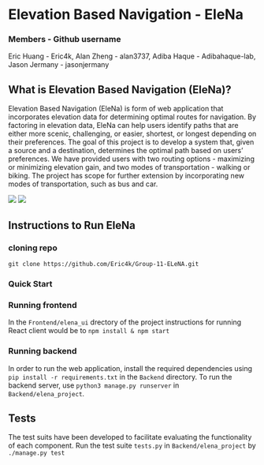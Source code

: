 # Elevation Based Navigation - EleNa

### Members - Github username
Eric Huang - Eric4k, Alan Zheng - alan3737, Adiba Haque - Adibahaque-lab, Jason Jermany - jasonjermany

## What is Elevation Based Navigation (EleNa)?
Elevation Based Navigation (EleNa) is form of web application that incorporates elevation data for determining optimal routes for navigation. By factoring in elevation data, EleNa can help users identify paths that are either more scenic, challenging, or easier, shortest, or longest depending on their preferences. The goal of this project is to develop a system that, given a source and a destination, determines the optimal path based on users’ preferences. We have provided users with two routing options - maximizing or minimizing elevation gain, and two modes of transportation - walking or biking. The project has scope for further extension by incorporating new modes of transportation, such as bus and car.

![](Images/app.JPG)
![](Images/demo.JPG)

## Instructions to Run EleNa

### cloning repo
`git clone https://github.com/Eric4k/Group-11-ELeNA.git`
### Quick Start

### Running frontend
In the `Frontend/elena_ui` drectory of the project instructions for running React client would be to `npm install & npm start`

### Running backend
In order to run the web application, install the required dependencies using `pip install -r requirements.txt` in the `Backend` directory.
To run the backend server, use `python3 manage.py runserver` in `Backend/elena_project`.

## Tests
The test suits have been developed to facilitate evaluating the functionality of each component.
Run the test suite `tests.py` in `Backend/elena_project` by `./manage.py test`
